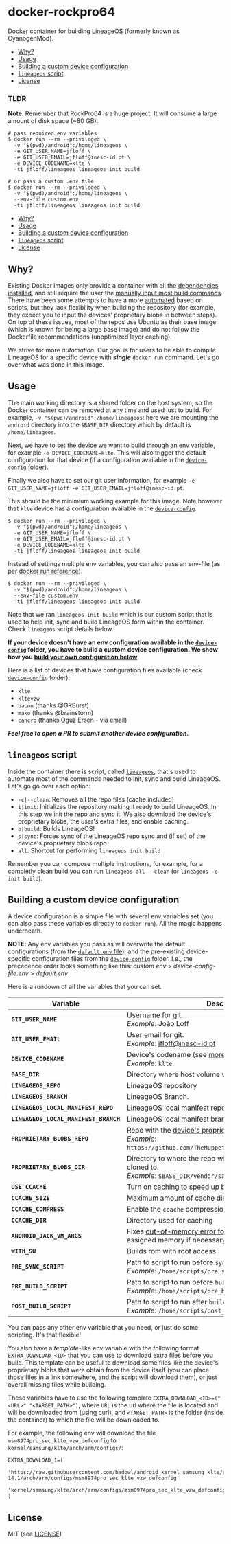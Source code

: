# docker-rockpro64

Docker container for building [LineageOS](https://lineageos.org/) (formerly known as CyanogenMod).

<!-- MDTOC maxdepth:6 firsth1:0 numbering:0 flatten:0 bullets:1 updateOnSave:1 -->

- [Why?](#why)
- [Usage](#usage)
- [Building a custom device configuration](#building-a-custom-device-configuration)
- [`lineageos` script](#lineageos-script)
- [License](#license)

<!-- /MDTOC -->

### TLDR

**Note**: Remember that RockPro64 is a huge project. It will consume a large amount of disk space (~80 GB).

```shell
# pass required env variables
$ docker run --rm --privileged \
  -v "$(pwd)/android":/home/lineageos \
  -e GIT_USER_NAME=jfloff \
  -e GIT_USER_EMAIL=jfloff@inesc-id.pt \
  -e DEVICE_CODENAME=klte \
  -ti jfloff/lineageos lineageos init build

# or pass a custom .env file
$ docker run --rm --privileged \
  -v "$(pwd)/android":/home/lineageos \
  --env-file custom.env
  -ti jfloff/lineageos lineageos init build
```


<!-- MDTOC maxdepth:6 firsth1:0 numbering:0 flatten:0 bullets:1 updateOnSave:1 -->
- [Why?](#why)
- [Usage](#usage)
- [Building a custom device configuration](#building-a-custom-device-configuration)
- [`lineageos` script](#lineageos-script)
- [License](#license)
<!-- /MDTOC -->


## Why?

Existing Docker images only provide a container with all the [dependencies installed](https://github.com/LineageOS/docker_build), and still require the user the [manually input most build commands](https://github.com/stucki/docker-lineageos#how-to-build-lineageos-for-your-device). There have been some attempts to have a more [automated](https://github.com/AnthoDingo/docker-lineageos) based on scripts, but they lack flexibility when building the repository (for example, they expect you to input the devices' proprietary blobs in between steps). On top of these issues, most of the repos use Ubuntu as their base image (which is known for being a large base image) and do not follow the Dockerfile recommendations (unoptimized layer caching).

We strive for more _automation_. Our goal is for users to be able to compile LineageOS for a specific device with _**single**_ `docker run` command. Let's go over what was done in this image.

## Usage

The main working directory is a shared folder on the host system, so the Docker container can be removed at any time and used just to build. For example, `-v "$(pwd)/android":/home/lineageos`: here we are mounting the `android` directory into the `$BASE_DIR` directory which by default is `/home/lineageos`.

Next, we have to set the device we want to build through an env variable, for example `-e DEVICE_CODENAME=klte`. This will also trigger the default configuration for that device (if a configuration available in the [`device-config` folder](device-config/)).

Finally we also have to set our git user information,  for example `-e GIT_USER_NAME=jfloff -e GIT_USER_EMAIL=jfloff@inesc-id.pt`.

This should be the minimium working example for this image. Note however that `klte` device has a configuration available in the [`device-config`](device-config/).
```shell
$ docker run --rm --privileged \
  -v "$(pwd)/android":/home/lineageos \
  -e GIT_USER_NAME=jfloff \
  -e GIT_USER_EMAIL=jfloff@inesc-id.pt \
  -e DEVICE_CODENAME=klte \
  -ti jfloff/lineageos lineageos init build
```

Instead of settings multiple env variables, you can also pass an env-file (as per [docker run reference](https://docs.docker.com/engine/reference/commandline/run/#set-environment-variables--e-env-env-file)).
```shell
$ docker run --rm --privileged \
  -v "$(pwd)/android":/home/lineageos \
  --env-file custom.env
  -ti jfloff/lineageos lineageos init build
```

Note that we ran `lineageos init build` which is our custom script that is used to help init, sync and build LineageOS form within the container. Check `lineageos` script details below.

**If your device doesn't have an env configuration available in the [`device-config`](device-config/) folder, you have to build a custom device configuration. We show how you [build your own configuration below](#building-a-custom-device-configuration)**.

Here is a list of devices that have configuration files available (check [`device-config`](device-config/) folder):
- `klte`
- `kltevzw`
- `bacon` (thanks @GRBurst)
- `mako` (thanks @brainstorm)
- `cancro` (thanks Oguz Ersen - via email)

_**Feel free to open a PR to submit another device configuration.**_

## `lineageos` script
Inside the container there is script, called [`lineageos`](lineageos), that's used to automate most of the commands needed to init, sync and build LineageOS.  Let's go go over each option:
- `-c|--clean`: Removes all the repo files (cache included)
- `i|init`: Initializes the repository making it ready to build LineageOS. In this step we init the repo and sync it. We also download the device's proprietary blobs, the user's extra files, and enable caching.
- `b|build`: Builds LineageOS!
- `s|sync`: Forces sync of the LineageOS repo sync and (if set) of the device's proprietary blobs repo
- `all`: Shortcut for performing `lineageos init build`

Remember you can compose multiple instructions, for example, for a completly clean build you can run `lineageos all --clean` (or `lineageos -c init build`).

## Building a custom device configuration

A device configuration is a simple file with several env variables set (you can also pass these variables directly to `docker run`). All the magic happens underneath.

**NOTE**: Any env variables you pass as will overwrite the default configurations (from the [`default.env` file](default.env)), and the pre-existing device-specific configuration files from the [`device-config`](device-config/) folder. I.e., the precedence order looks something like this: _custom env_ > _device-config-file.env_ > _default.env_

Here is a rundown of all the variables that you can set.

| Variable | Description | Type | Default |
| -------- | ----------- | ---- | ------- |
| **`GIT_USER_NAME`** | Username for git. <br>*Example*: João Loff | _**Required**_ | |
| **`GIT_USER_EMAIL`** | User email for git. <br>*Example*: jfloff@inesc-id.pt | _**Required**_ | |
| **`DEVICE_CODENAME`** | Device's codename (see [more](https://wiki.lineageos.org/devices/)). <br>*Example*: `klte` | _**Required**_ | |
| **`BASE_DIR`** | Directory where host volume with LineageOS was mounted | *optional* | `/home/$USER` |
| **`LINEAGEOS_REPO`** | LineageOS repository | *optional* | `https://github.com/LineageOS/android.git` |
| **`LINEAGEOS_BRANCH`** | LineageOS Branch. | *optional* | `cm-14.1` |
| **`LINEAGEOS_LOCAL_MANIFEST_REPO`** | LineageOS local manifest repository. | *optional* | |
| **`LINEAGEOS_LOCAL_MANIFEST_BRANCH`** | LineageOS local manifest branch. | *optional* | |
| **`PROPRIETARY_BLOBS_REPO`** | Repo with the [device's proprietary blobs](https://wiki.lineageos.org/devices/klte/build#extract-proprietary-blobs). <br>*Example*: `https://github.com/TheMuppets/proprietary_vendor_samsung` |  *optional* | |
| **`PROPRIETARY_BLOBS_DIR`** | Directory to where the repo with the device's blobs will be cloned to. <br>*Example*: `$BASE_DIR/vendor/samsung` | *optional* | |
| **`USE_CCACHE`** | Turn on caching to speed up build (see [more](https://wiki.lineageos.org/devices/klte/build#turn-on-caching-to-speed-up-build)) | *optional* | `1` |
| **`CCACHE_SIZE`** | Maximum amount of cache disk space allowed | *optional* | `50G` |
| **`CCACHE_COMPRESS`** | Enable the `ccache` compression | *optional* | `1` |
| **`CCACHE_DIR`** | Directory used for caching | *optional* | `$BASE_DIR/cache` |
| **`ANDROID_JACK_VM_ARGS`** | Fixes [out-of-memory error for Jack compiler](https://wiki.lineageos.org/devices/klte/build#configure-jack). Increase the assigned memory if necessary | *optional* | `"-Dfile.encoding=UTF-8 -XX:+TieredCompilation -Xmx4G"` |
| **`WITH_SU`** | Builds rom with root access | *optional* | `false` |
| **`PRE_SYNC_SCRIPT`** | Path to script to run before `sync`. <br>*Example*: `/home/scripts/pre_sync.sh` | *optional* |  |
| **`PRE_BUILD_SCRIPT`** | Path to script to run before `build`. <br>*Example*: `/home/scripts/pre_build.sh` | *optional* |  |
| **`POST_BUILD_SCRIPT`** | Path to script to run after `build`. <br>*Example*: `/home/scripts/post_build.sh` | *optional* |  |

You can pass any other env variable that you need, or just do some scripting. It's that flexible!

You also have a _template_-like env variable with the following format `EXTRA_DOWNLOAD_<ID>` that you can use to download extra files before you build. This template can be useful to download some files like the device's proprietary blobs that were obtain from the device itself (you can place those files in a link somewhere, and the script will download them), or just overall missing files while building.

These variables have to use the following template `EXTRA_DOWNLOAD_<ID>=("<URL>" "<TARGET_PATH>")`, where `URL` is the url where the file is located and will be downloaded from (using curl), and `<TARGET_PATH>` is the folder (inside the container) to which the file will be downloaded to.

For example, the following env will download the file `msm8974pro_sec_klte_vzw_defconfig` to `kernel/samsung/klte/arch/arm/configs/`:
```shell
EXTRA_DOWNLOAD_1=(
    'https://raw.githubusercontent.com/badowl/android_kernel_samsung_klte/cm-14.1/arch/arm/configs/msm8974pro_sec_klte_vzw_defconfig'
    'kernel/samsung/klte/arch/arm/configs/msm8974pro_sec_klte_vzw_defconfig'
)
```




## License
MIT (see [LICENSE](LICENSE))
